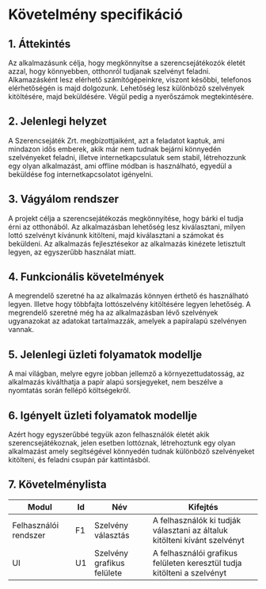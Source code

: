 # Követelmény specifikáció
## 1. Áttekintés

Az alkalmazásunk célja, hogy megkönnyítse a szerencsejátékozók életét azzal, hogy könnyebben, otthonról tudjanak szelvényt feladni.
Alkamazásként lesz elérhető számítógépeinkre, viszont későbbi, telefonos elérhetőségén is majd dolgozunk.
Lehetőség lesz különböző szelvények kitöltésére, majd beküldésére. Végül pedig a nyerőszámok megtekintésére.

## 2. Jelenlegi helyzet

A Szerencsejáték Zrt. megbízottjaiként, azt a feladatot kaptuk, ami mindazon idős emberek, akik már nem tudnak bejárni könnyedén szelvényeket feladni, illetve internetkapcsulatuk sem stabil, létrehozzunk egy olyan alkalmazást, ami offline módban is használható, egyedül a beküldése fog internetkapcsolatot igényelni.

## 3. Vágyálom rendszer
A projekt célja a szerencsejátékozás megkönnyítése, hogy bárki el tudja érni az otthonából.
Az alkalmazásban lehetőség lesz kiválasztani, milyen lottó szelvényt kívánunk kitölteni, majd kiválasztani a számokat és beküldeni.
Az alkalmazás fejlesztésekor az alkalmazás kinézete letisztult legyen, az egyszerűbb használat miatt.

## 4. Funkcionális követelmények

A megrendelő szeretné ha az alkalmazás könnyen érthető és használható legyen.
Illetve hogy többfajta lottószelvény kitöltésére legyen lehetőség.
A megrendelő szeretné még ha az alkalmazásban lévő szelvények ugyanazokat az adatokat tartalmazzák, amelyek a papíralapú szelvényen vannak.

## 5. Jelenlegi üzleti folyamatok modellje

A mai világban, melyre egyre jobban jellemző a környezettudatosság, az alkalmazás kiválthatja a papír alapú sorsjegyeket, nem beszélve a nyomtatás során fellépő költségekről. 

## 6. Igényelt üzleti folyamatok modellje

Azért hogy egyszerűbbé tegyük azon felhasználók életét akik szerencsejátékoznak, jelen esetben lottóznak, létrehoztunk egy olyan alkalmazást amely segítségével könnyedén tudnak különböző szelvényeket kitölteni, és feladni csupán pár kattintásból.

## 7. Követelménylista

| Modul  | Id | Név | Kifejtés |
| ------------- | ------------- | ------------- | -------------|
| Felhasználói rendszer | F1  | Szelvény választás | A felhasználók ki tudják választani az általuk kitölteni kívánt szelvényt |
| UI | U1  | Szelvény grafikus felülete | A felhasználói grafikus felületen keresztül tudja kitölteni a szelvényt |
